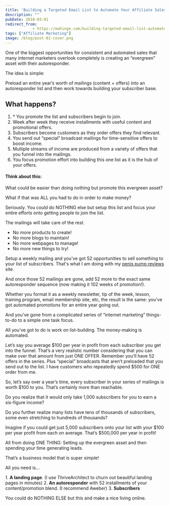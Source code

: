 ```yaml
---
title: 'Building a Targeted Email List to Automate Your Affiliate Sales'
description: ""
pubDate: 2018-03-01
redirect_from:
            - https://mahinge.com/building-targeted-email-list-automate-affiliate-sales/
tags: ["Affiliate Marketing"]
image: /blog/post-01-cover.png
---
```

One of the biggest opportunities for consistent and automated sales that many internet marketers overlook completely is creating an “evergreen” asset with their autoresponder.

The idea is simple:

Preload an entire year’s worth of mailings (content + offers) into an autoresponder list and then work towards building your subscriber base.

## What happens?

1.  \* You promote the list and subscribers begin to join.
2.  Week after week they receive installments with useful content and promotional offers.
3.  Subscribers become customers as they order offers they find relevant.
4.  You send out “special” broadcast mailings for time-sensitive offers to boost income.
5.  Multiple streams of income are produced from a variety of offers that you funnel into the mailings.
6.  You focus promotion effort into building this one list as it is the hub of your offers.

#### Think about this:

What could be easier than doing nothing but promote this evergreen asset?

What if that was ALL you had to do in order to make money?

Seriously. You could do NOTHING else but setup this list and focus your entire efforts onto getting people to join the list.

The mailings will take care of the rest.

- No more products to create!
- No more blogs to maintain!
- No more webpages to manage!
- No more new things to try!

Setup a weekly mailing and you’ve got 52 opportunities to sell something to your list of subscribers. That's what I am doing with my [penis pump reviews](https://lubeanalyst.com/best-penis-pump/) site.

And once those 52 mailings are gone, add 52 more to the exact same autoresponder sequence (now making it 102 weeks of promotion!).

Whether you format it as a weekly newsletter, tip of the week, lesson, training program, email membership site, etc, the result is the same: you’ve got automated promotions for an entire year going out.

And you’ve gone from a complicated series of “internet marketing” things-to-do to a simple one task focus.

All you’ve got to do is work on list-building. The money-making is automated.

Let’s say you average $100 per year in profit from each subscriber you get into the funnel. That’s a very realistic number considering that you can make over that amount from just ONE OFFER. Remember you’ll have 52 offers in the series. Plus “special” broadcasts that aren’t preloaded that you send out to the list. I have customers who repeatedly spend $500 for ONE order from me.

So, let’s say over a year’s time, every subscriber in your series of mailings is worth \$100 to you. That’s certainly more than reachable.

Do you realize that it would only take 1,000 subscribers for you to earn a six-figure income?

Do you further realize many lists have tens of thousands of subscribers, some even stretching to hundreds of thousands?

Imagine if you could get just 5,000 subscribers onto your list with your $100 per year profit from each on average. That’s $500,000 per year in profit!

All from doing ONE THING: Setting up the evergreen asset and then spending your time generating leads.

That’s a business model that is super simple!

All you need is…

1\. **A landing page**. (I use ThriveArchitect to churn out beautiful landing pages in minutes) 2. **An autoresponder** with 52 installments of your content/promotion blend. (I recommend Aweber) 3. **Subscribers**

You could do NOTHING ELSE but this and make a nice living online.
